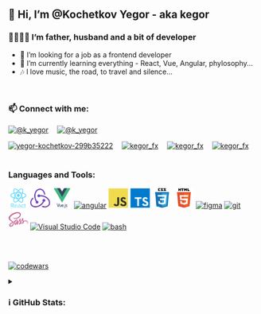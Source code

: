 <h2>👋 Hi, I’m @Kochetkov Yegor - aka kegor</h2>

<h3>👨‍👩‍👧‍👦 I’m father, husband and a bit of developer</h3>
<ul>
  <li>👀 I’m looking for a job as a frontend developer
  <li>🌱 I’m currently learning everything - React, Vue, Angular, phylosophy...
  <li>🎶 I love music, the road, to travel and silence...
</ul>
<br />
<h3 align="left">📫 Connect with me:</h3>

<a href="https://bsky.app/profile/kegor.bsky.social" target="blank"><img align="center" src="https://raw.githubusercontent.com/bluesky-social/social-app/72270fd5053f1132a7966197cd9dce17b5672d57/bskyembed/assets/logo.svg" alt="@k_yegor" height="40" /></a>&emsp;
<a href="https://mastodon.social/@k_yegor" target="blank"><img align="center" src="https://files.mastodon.social/accounts/avatars/000/013/179/original/b4ceb19c9c54ec7e.png" alt="@k_yegor" height="40" /></a>&emsp;

<a href="https://linkedin.com/in/yegor-kochetkov-299b35222" target="blank"><img align="center" src="https://raw.githubusercontent.com/rahuldkjain/github-profile-readme-generator/master/src/images/icons/Social/linked-in-alt.svg" alt="yegor-kochetkov-299b35222" height="40" /></a>&emsp;
<a href="https://t.me/kegor_fx" target="blank"><img align="center" src="https://user-images.githubusercontent.com/25146954/186000136-6ae16ed9-9bf5-4345-9d22-cdb22428b506.png" alt="kegor_fx" height="40" /></a>&emsp;
<a href="https://join.skype.com/invite/b8VJxHepwaNo" target="blank"><img align="center" src="https://user-images.githubusercontent.com/25146954/186002526-0ca1ffc4-acaf-48ef-93f0-9c2587de0819.png" alt="kegor_fx" height="45" /></a>&emsp;
<a href="https://fb.com/kegor.fx" target="blank"><img align="center" src="https://raw.githubusercontent.com/rahuldkjain/github-profile-readme-generator/master/src/images/icons/Social/facebook.svg" alt="kegor_fx" height="40" /></a>
<br />
<br />
<h3 align="left">Languages and Tools:</h3>
<p align="left">
<a href="https://reactjs.org/" target="_blank" rel="noreferrer"><img src="https://raw.githubusercontent.com/devicons/devicon/master/icons/react/react-original-wordmark.svg" alt="react" width="40" height="40"/></a>
<a href="https://redux.js.org" target="_blank" rel="noreferrer"><img src="https://raw.githubusercontent.com/devicons/devicon/master/icons/redux/redux-original.svg" alt="redux" width="40" height="40"/></a>
<a href="https://vuejs.org/" target="_blank" rel="noreferrer"><img src="https://raw.githubusercontent.com/devicons/devicon/master/icons/vuejs/vuejs-original-wordmark.svg" alt="vuejs" width="40" height="40"/></a>
<a href="https://angular.io" target="_blank" rel="noreferrer"><img src="https://angular.io/assets/images/logos/angular/angular.svg" alt="angular" width="40" height="40"/></a>
<a href="https://developer.mozilla.org/en-US/docs/Web/JavaScript" target="_blank" rel="noreferrer"><img src="https://raw.githubusercontent.com/devicons/devicon/master/icons/javascript/javascript-original.svg" alt="javascript" width="40" height="40"/></a>
<a href="https://www.typescriptlang.org/" target="_blank" rel="noreferrer"><img src="https://raw.githubusercontent.com/devicons/devicon/master/icons/typescript/typescript-original.svg" alt="typescript" width="40" height="40"/></a>
<a href="https://www.w3schools.com/css/" target="_blank" rel="noreferrer"><img src="https://raw.githubusercontent.com/devicons/devicon/master/icons/css3/css3-original-wordmark.svg" alt="css3" width="40" height="40"/></a>
<a href="https://www.w3.org/html/" target="_blank" rel="noreferrer"><img src="https://raw.githubusercontent.com/devicons/devicon/master/icons/html5/html5-original-wordmark.svg" alt="html5" width="40" height="40"/></a>
<a href="https://www.figma.com/" target="_blank" rel="noreferrer"><img src="https://www.vectorlogo.zone/logos/figma/figma-icon.svg" alt="figma" width="40" height="40"/></a>
<a href="https://git-scm.com/" target="_blank" rel="noreferrer"><img src="https://www.vectorlogo.zone/logos/git-scm/git-scm-icon.svg" alt="git" width="40" height="40"/></a>
<a href="https://sass-lang.com" target="_blank" rel="noreferrer"><img src="https://raw.githubusercontent.com/devicons/devicon/master/icons/sass/sass-original.svg" alt="sass" width="40" height="40"/></a>
<a href="https://code.visualstudio.com/" target="_blank" rel="noreferrer"><img src="https://cdn.jsdelivr.net/gh/devicons/devicon/icons/vscode/vscode-original.svg" alt="Visual Studio Code" width="40" height="40"/></a>
<a href="https://www.gnu.org/software/bash/" target="_blank" rel="noreferrer"><img src="https://www.vectorlogo.zone/logos/gnu_bash/gnu_bash-icon.svg" alt="bash" width="40" height="40"/></a>
</p>
<br />
<br />

[![codewars](https://www.codewars.com/users/kegor/badges/large)](https://www.codewars.com/users/kegor)

<details>
<summary>
<h3>ℹ️ GitHub Stats:</h3>
</summary>
<p align="left"> <a href="https://github.com/ryo-ma/github-profile-trophy"><img src="https://github-profile-trophy.vercel.app/?username=yegorkochetkov" alt="yegorkochetkov" /></a> </p>
<p>&nbsp;<img align="center" src="https://github-readme-stats.vercel.app/api?username=yegorkochetkov&show_icons=true&locale=en" alt="yegorkochetkov" /></p>
<p><img align="center" src="https://github-readme-streak-stats.herokuapp.com/?user=yegorkochetkov&" alt="yegorkochetkov" /></p>
<p><img align="left" src="https://github-readme-stats.vercel.app/api/top-langs?username=yegorkochetkov&show_icons=true&locale=en&layout=compact" alt="yegorkochetkov" /></p>
</details>

<!---
YegorKochetkov/YegorKochetkov is a ✨ special ✨ repository because its `README.md` (this file) appears on your GitHub profile.
You can click the Preview link to take a look at your changes.
--->

